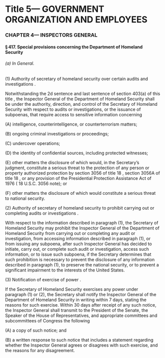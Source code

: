 
# Title 5— GOVERNMENT ORGANIZATION AND EMPLOYEES
### CHAPTER 4— INSPECTORS GENERAL
#### § 417. Special provisions concerning the Department of Homeland Security
###### (a) In General.

(1) Authority of secretary of homeland security over certain audits and investigations .

Notwithstanding the 2d sentence and last sentence of section 403(a) of this title , the Inspector General of the Department of Homeland Security shall be under the authority, direction, and control of the Secretary of Homeland Security with respect to audits or investigations, or the issuance of subpoenas, that require access to sensitive information concerning

(A) intelligence, counterintelligence, or counterterrorism matters;

(B) ongoing criminal investigations or proceedings;

(C) undercover operations;

(D) the identity of confidential sources, including protected witnesses;

(E) other matters the disclosure of which would, in the Secretary’s judgment, constitute a serious threat to the protection of any person or property authorized protection by section 3056 of title 18 , section 3056A of title 18 , or any provision of the Presidential Protection Assistance Act of 1976 ( 18 U.S.C. 3056 note); or

(F) other matters the disclosure of which would constitute a serious threat to national security.

(2) Authority of secretary of homeland security to prohibit carrying out or completing audits or investigations .

With respect to the information described in paragraph (1), the Secretary of Homeland Security may prohibit the Inspector General of the Department of Homeland Security from carrying out or completing any audit or investigation, from accessing information described in paragraph (1), or from issuing any subpoena, after such Inspector General has decided to initiate, carry out, or complete such audit or investigation, access such information, or to issue such subpoena, if the Secretary determines that such prohibition is necessary to prevent the disclosure of any information described in paragraph (1), to preserve the national security, or to prevent a significant impairment to the interests of the United States.

(3) Notification of exercise of power .

If the Secretary of Homeland Security exercises any power under paragraph (1) or (2), the Secretary shall notify the Inspector General of the Department of Homeland Security in writing within 7 days, stating the reasons for such exercise. Within 30 days after receipt of any such notice, the Inspector General shall transmit to the President of the Senate, the Speaker of the House of Representatives, and appropriate committees and subcommittees of Congress the following

(A) a copy of such notice; and

(B) a written response to such notice that includes a statement regarding whether the Inspector General agrees or disagrees with such exercise, and the reasons for any disagreement.

